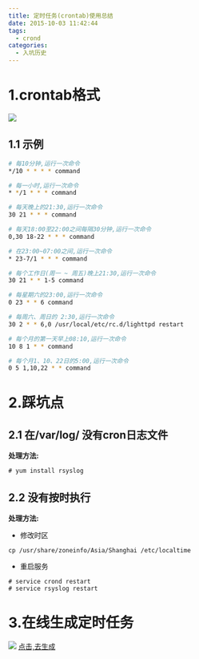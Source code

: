 ```yaml
---
title: 定时任务(crontab)使用总结
date: 2015-10-03 11:42:44
tags:
  - crond
categories:
  - 入坑历史
---
```



# 1.crontab格式

![](https://52lu.github.io/directionsImg/linux/crontab.png)

## 1.1 示例
```sh
# 每10分钟,运行一次命令
*/10 * * * * command

# 每一小时,运行一次命令
* */1 * * * command

# 每天晚上的21:30,运行一次命令
30 21 * * * command

# 每天18:00至22:00之间每隔30分钟,运行一次命令
0,30 18-22 * * * command

# 在23:00~07:00之间,运行一次命令
* 23-7/1 * * * command

# 每个工作日(周一 ~ 周五)晚上21:30,运行一次命令
30 21 * * 1-5 command

# 每星期六的23:00,运行一次命令
0 23 * * 6 command

# 每周六、周日的 2:30,运行一次命令
30 2 * * 6,0 /usr/local/etc/rc.d/lighttpd restart

# 每个月的第一天早上08:10,运行一次命令
10 8 1 * * command

# 每个月1、10、22日的5:00,运行一次命令
0 5 1,10,22 * * command
```


# 2.踩坑点
## 2.1 在/var/log/ 没有cron日志文件

**处理方法:**

```$xslt
# yum install rsyslog 
```


## 2.2 没有按时执行

**处理方法:**

- 修改时区

```$xslt
cp /usr/share/zoneinfo/Asia/Shanghai /etc/localtime
```

- 重启服务

```$xslt
# service crond restart
# service rsyslog restart
```


# 3.在线生成定时任务
![](https://52lu.github.io/directionsImg/other/crontab-make.png)
[点击,去生成](https://crontab-generator.org/)



